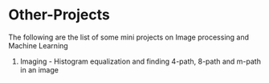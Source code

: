# Other-Projects
The following are the list of some mini projects on Image processing and Machine Learning


1. Imaging - Histogram equalization and finding 4-path, 8-path and m-path in an image 
